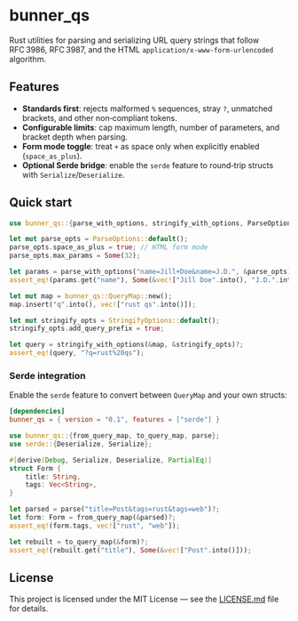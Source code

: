 # bunner_qs

Rust utilities for parsing and serializing URL query strings that follow RFC 3986, RFC 3987, and the HTML `application/x-www-form-urlencoded` algorithm.

## Features

- **Standards first**: rejects malformed `%` sequences, stray `?`, unmatched brackets, and other non‑compliant tokens.
- **Configurable limits**: cap maximum length, number of parameters, and bracket depth when parsing.
- **Form mode toggle**: treat `+` as space only when explicitly enabled (`space_as_plus`).
- **Optional Serde bridge**: enable the `serde` feature to round‑trip structs with `Serialize`/`Deserialize`.

## Quick start

```rust
use bunner_qs::{parse_with_options, stringify_with_options, ParseOptions, StringifyOptions};

let mut parse_opts = ParseOptions::default();
parse_opts.space_as_plus = true; // HTML form mode
parse_opts.max_params = Some(32);

let params = parse_with_options("name=Jill+Doe&name=J.D.", &parse_opts)?;
assert_eq!(params.get("name"), Some(&vec!["Jill Doe".into(), "J.D.".into()]));

let mut map = bunner_qs::QueryMap::new();
map.insert("q".into(), vec!["rust qs".into()]);

let mut stringify_opts = StringifyOptions::default();
stringify_opts.add_query_prefix = true;

let query = stringify_with_options(&map, &stringify_opts)?;
assert_eq!(query, "?q=rust%20qs");
```

### Serde integration

Enable the `serde` feature to convert between `QueryMap` and your own structs:

```toml
[dependencies]
bunner_qs = { version = "0.1", features = ["serde"] }
```

```rust
use bunner_qs::{from_query_map, to_query_map, parse};
use serde::{Deserialize, Serialize};

#[derive(Debug, Serialize, Deserialize, PartialEq)]
struct Form {
	title: String,
	tags: Vec<String>,
}

let parsed = parse("title=Post&tags=rust&tags=web")?;
let form: Form = from_query_map(&parsed)?;
assert_eq!(form.tags, vec!["rust", "web"]);

let rebuilt = to_query_map(&form)?;
assert_eq!(rebuilt.get("title"), Some(&vec!["Post".into()]));
```

## License

This project is licensed under the MIT License — see the [LICENSE.md](LICENSE.md) file for details.